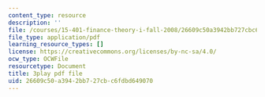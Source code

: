 ```yaml
---
content_type: resource
description: ''
file: /courses/15-401-finance-theory-i-fall-2008/26609c50a3942bb727cbc6fdbd649070_sMKQywwkIjQ.pdf
file_type: application/pdf
learning_resource_types: []
license: https://creativecommons.org/licenses/by-nc-sa/4.0/
ocw_type: OCWFile
resourcetype: Document
title: 3play pdf file
uid: 26609c50-a394-2bb7-27cb-c6fdbd649070
---
```

